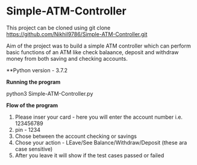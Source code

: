 # Simple-ATM-Controller

This project can be cloned using git clone https://github.com/Nikhil9786/Simple-ATM-Controller.git

Aim of the project was to build a simple ATM controller which can perform basic functions of an ATM like check balaance, deposit and withdraw money from both saving and checking accounts.

**Python version - 3.7.2

**Running the program**

python3 Simple-ATM-Controller.py

**Flow of the program**

1. Please inser your card - here you will enter the account number i.e. 123456789
2. pin - 1234
3. Chose between the account checking or savings
4. Chose your action - LEave/See Balance/Withdraw/Deposit (these ara case sensitive)
5. After you leave it will show if the test cases passed or failed
